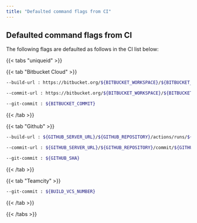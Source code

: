 ```yaml
---
title: "Defaulted command flags from CI"
---
```


## Defaulted command flags from CI

The following flags are defaulted as follows in the CI list below:

{{< tabs "uniqueid" >}}

{{< tab "Bitbucket Cloud" >}}
```bash
--build-url : https://bitbucket.org/${BITBUCKET_WORKSPACE}/${BITBUCKET_REPO_SLUG}/addon/pipelines/home#!/results/${BITBUCKET_BUILD_NUMBER}

--commit-url : https://bitbucket.org/${BITBUCKET_WORKSPACE}/${BITBUCKET_REPO_SLUG}/commits/${BITBUCKET_COMMIT}

--git-commit : ${BITBUCKET_COMMIT}
```
{{< /tab >}}

{{< tab "Github" >}}
```bash
--build-url : ${GITHUB_SERVER_URL}/${GITHUB_REPOSITORY}/actions/runs/${GITHUB_RUN_ID}

--commit-url : ${GITHUB_SERVER_URL}/${GITHUB_REPOSITORY}/commit/${GITHUB_SHA}

--git-commit : ${GITHUB_SHA}
```
{{< /tab >}}

{{< tab "Teamcity" >}}
```bash
--git-commit : ${BUILD_VCS_NUMBER}
```
{{< /tab >}}

{{< /tabs >}}